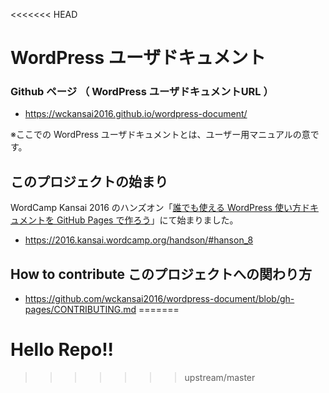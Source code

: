 <<<<<<< HEAD
# WordPress ユーザドキュメント


### Github ページ （ WordPress ユーザドキュメントURL ）

- https://wckansai2016.github.io/wordpress-document/

※ここでの WordPress ユーザドキュメントとは、ユーザー用マニュアルの意です。

## このプロジェクトの始まり

WordCamp Kansai 2016 のハンズオン「[誰でも使える WordPress 使い方ドキュメントを GitHub Pages で作ろう](https://2016.kansai.wordcamp.org/handson/#hanson_8)」にて始まりました。

- https://2016.kansai.wordcamp.org/handson/#hanson_8

## How to contribute このプロジェクトへの関わり方

- https://github.com/wckansai2016/wordpress-document/blob/gh-pages/CONTRIBUTING.md
=======
# Hello Repo!!
>>>>>>> upstream/master
